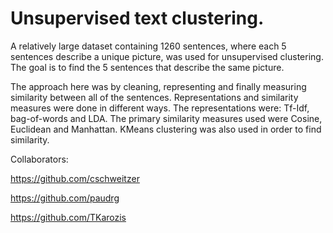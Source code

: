 # Unsupervised text clustering.

A relatively large dataset containing 1260 sentences, where each 5 sentences describe a unique picture, was used for unsupervised clustering. The goal is to find the 5 sentences that describe the same picture.

The approach here was by cleaning, representing and finally measuring similarity between all of the sentences. Representations and similarity measures were done in different ways. The representations were: Tf-Idf, bag-of-words and LDA. The primary similarity measures used were Cosine, Euclidean and Manhattan. KMeans clustering was also used in order to find similarity.


Collaborators:

https://github.com/cschweitzer

https://github.com/paudrg

https://github.com/TKarozis
